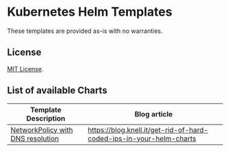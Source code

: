 # Kubernetes Helm Templates

These templates are provided as-is with no warranties.

## License

[MIT License](./LICENSE).

## List of available Charts

| Template Description                                                            | Blog article                                                        |
| ------------------------------------------------------------------------------- | ------------------------------------------------------------------- |
| [NetworkPolicy with DNS resolution](./charts/networkpolicy-with-dns-resolution) | https://blog.knell.it/get-rid-of-hard-coded-ips-in-your-helm-charts |
